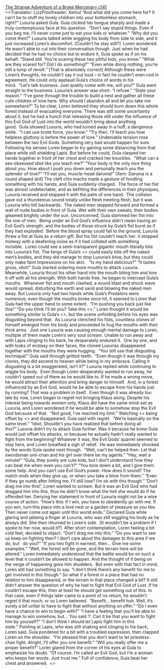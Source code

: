 [The Strange Adventure of a Broke Mercenary c141](https://www.divinedaolibrary.com/the-strange-adventure-of-a-broke-mercenary-chapter-141-from-opponent-to-agent/)
<br/><<Previous Chapter Index Next Chapter>>Translator: LizzProofreader: Xemul “And what did you come here for? It can’t be to stuff my lovely children into your bottomless stomach, right?” Luxuria asked Gula. Gula clicked her tongue sharply and made a truly contemptuous face at his question.  “Don’t say stupid things. Even if you beg me, I’ll never come just to eat your kids or whatever.” “Why did you come then?” Luxuria talked while wiggling his body from side to side, and it just increased Loren’s discomfort. [Couldn’t he stay still?]  Loren wondered. He wasn’t able to cut into their conversation though. Just when he had decided that he had no choice but to endure it, Gula spoke as if on his behalf: “Stand still. You’re scaring these two pitiful kids, you know.” “What are they scared for? Did I do something?” “Even while doing nothing, you’re still a lump of revolt.” [That is absolutely correct] Although these were Loren’s thoughts, he couldn’t say it out loud – in fact he couldn’t even nod in agreement. He could only applaud Gula’s choice of words in his mind.  “Let’s talk business. Just quietly come with me, will you?” Gula went straight to the business. Luxuria’s answer was short. “I refuse.” “State your reason.” “I’ve gone through the trouble to build a nest and gather all these cute children of love here. Why should I abandon all and let you take me somewhere?” To be clear, Loren believed they should burn down this whole forest instead of evacuating everyone. There was still some uncertainty about it, but he had a hunch that releasing those still under the influence of this Evil God of Lust into the world wouldn’t bring about anything good.  Gula showed Luxuria, who had turned away in a huff, a dangerous smile.  “I can use brute force, you know.” “Try then. I’ll teach you how helpless gluttony is before the power of love.” Undeniable tension rose between the two Evil Gods. Something very bad would happen for sure. Following his senses Loren began to try gaining some distancing from that place while still shielding Lapis. But before he could, Gula clasped her hands together in front of her chest and cracked her knuckles.  “What can a sex-obsessed idiot like you teach me?” “Your body is the only nice thing about you. How about I push you down and personally teach you the splendor of love?” “I’ll eat you, muscle-head daruma!” (Xem: Daruma is a round shaped doll) The cleft chin macho made a gesture of fondling something with his hands, and Gula suddenly charged.  The force of her fist was almost undetectable, and as befitting the differences in their physiques, Luxuria received and stopped it with the palm of one hand.  The collision gave out a thunderous sound totally unlike flesh meeting flesh, but it was Luxuria who fell backwards.  The naked men stepped forward and formed a wall of nude bodies in front of Gula. Wet with their own sweats, their bodies gleamed brightly under the sun. Unconcerned, Gula slammed her fist into the row of men.  Being under an Evil God’s influence didn’t mean having an Evil God’s strength, and the bodies of those struck by Gula’s fist burst as if they had exploded.  Before the blood spray could fall to the ground, Luxuria threw a fist at Gula as a return gift. But his fist couldn’t reach her: it stopped midway with a deafening noise as if it had collided with something invisible.  Loren could see a semi-transparent gigantic mouth literally bite into Luxuria’s fist. The fangs of Gula’s <<Predators>> could easily bite off the naked men’s bodies, and they did manage to stop Luxuria’s blow, but they could only make faint impressions on his skin.   “Is my hand delicious?” “It tastes gross, idiot!” Gula started ordering more mouths to attack Luxuria. Meanwhile, Luxuria thrust his other hand into the mouth biting him and tore it off with all his strength. With both hands free, he began to intercept Gula’s mouths.  Whenever fist and mouth clashed, a sound blast and shock wave would spread, disturbing the earth and sand and blowing the naked men away. But Luxuria only had two hands while Gula’s Predators were numerous; even though the mouths broke once hit, it seemed to Loren that Gula had the upper hand to some extent.  “I’m pushing you back just like this!” “Do you think I’ll let you? Take this <<Lust Dance>>.” Loren thought it would be something similar to Gula’s <<Predator>>, but the scene unfolding before his eyes was disgusting beyond that.  As Luxuria clenched his fists, countless clones of himself emerged from his body and proceeded to hug the mouths with their thick arms.  Just one Luxuria was causing enough mental damage to Loren, multiple of them made Loren’s very soul scream. Unable to run away and with Lapis clinging to his back, he desperately endured it.  One by one, and with looks of ecstasy on their faces, the cloned Luxurias disappeared together with the mouths they were hugging.  “You still use that disgusting technique!” Gula said through gritted teeth.  “Even though it was through my clones, they did ascend to heaven while being in my embrace. Calling it disgusting is a bit exaggerated, isn’t it?” Luxuria replied while continuing to wiggle his body.  Even though Loren desperately wanted to run away, he couldn’t speed out of there as he would like to. If he made a wrong move, he would attract their attention and bring danger to himself.  And, in a forest influenced by an Evil God, would he be able to escape from his hands just by running? That was a problem in itself.  Even though it was already too late by now, Loren began to regret not bringing Klaus along. Despite his interest being towards women only, Klaus did have the same mind-set as Luxuria, and Loren wondered if he would be able to somehow stop the Evil God because of that.  “Not good, I’ve reached my limit.” Watching <<Predator>> being offset by <<Lust Dance>> and disappeared, Gula said with regret.  “We’re basically on the same level.” “Idiot. Shouldn’t you have realized that before doing all this?” Luxuria didn’t try to attack Gula further. Was it because he knew Gula would just offset his attacks, or because he actually hadn’t really wanted to fight from the beginning? Whatever it was, the Evil Gods’ quarrel seemed to stop here, and Loren breathed a sigh of relief.  He was immediately shocked by the words Gula spoke next though.  “Well, can’t be helped then. Let that swordsman onii-chan and his girl over there be my agents.” “Hey, wait a minute!” “Gula, they surely are cute kids, but I don’t understand how they can beat me when even you can’t?” “You tone down a bit, and I give them some help. And you can’t use Evil God’s power. How does it sound? The match ends when they give up, or when you take a blow from them.” “Even if they go numb after hitting me, I’ll still lose? I’m ok with this though.” ‘Don’t drag me into this!’, Loren wanted to scream. But it was an Evil God who had dragged him into this, thus he didn’t know what the hell she would do if he offended her. Denying her statement in front of Luxuria might not be a wise course of action. “How’s this: If I win, you have to obediently go with me. If you win, turn this place into a love nest or a garden of pleasure as you like. Then never come out again until this world ends.” Declared Gula while glaring and jabbing a finger at Luxuria, who was still wiggling his body as he always did. She then returned to Loren’s side.  [It wouldn’t be a problem if I spoke to her now, would it?]  After short contemplation, Loren feeling a bit cold feet, decided to object. “Don’t drag me into this.” “Do you want to see us keep on fighting then? I don’t care about the damages to this area if we do, but   do you?” “If you two fight in earnest, then… Give me some examples.” “Well, the forest will be gone, and the terrain here will be altered.” Loren immediately understood that the battle would be on such a level that it couldn’t be allowed to happen. And the thought of it being on the verge of happening gave him shudders.  But even with that fact in mind, Loren still had something to say. “I don’t think there’s any benefit for me to get involved in this though.” So what if a forest in a place that had no relation to him disappeared, or the terrain in that place changed a bit? It still didn’t answer the question of why he had to fight that Evil God of Lust. If he couldn’t escape this, then at least he should get something out of this. In that case, even if things later came to a point of no return, he wouldn’t regret it that much, or so Loren believed.  “Benefit… benefit huh. Well, it’s surely a bit unfair to have to fight that without anything on offer.” “Do I even have a chance to win to begin with?” “I have a feeling that you’ll be able to manage to win somehow, but… You said ‘I’. Can it be that you want to fight him by yourself?” “I don’t think I should let Lapis fight him in this state.” Pointing at Lapis, who was still shaking and clinging to his back, Loren said. Gula pondered for a bit with a troubled expression, then clapped Loren on the shoulder.  “I’m pleased that you don’t want to let priestess-chan fight. Alright, I’ll offer you one benefit.” “Will you really offer me a proper benefit?” Loren glared from the corner of his eyes at Gula to emphasize his doubt. “Of course. I’m called an Evil God, but I’m a woman who keeps her words. Just trust me.” Full of confidence, Gula beat her chest and answered.  <<Previous Chapter Index Next Chapter>>  